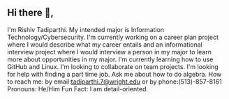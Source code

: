 ## Hi there 👋,
I'm Rishiv Tadiparthi. My intended major is Information Technology/Cybersecurity. 
I'm currently working on a career plan project where I would describe what my career entails and an informational interview project where I would interview a person in my major to learn more about opportunities in my major. 
I'm currently learning how to use GitHub and Linux.
I'm looking to collaborate on team projects.
I'm looking for help with finding a part time job.
Ask me about how to do algebra.
How to reach me: by email:tadiparthi.7@wright.edu or by phone:(513)-857-8161
Pronouns: He/Him
Fun Fact: I am detail-oriented.



<!--
**rishivgt/rishivgt** is a ✨ _special_ ✨ repository because its `README.md` (this file) appears on your GitHub profile.


Here are some ideas to get you started:

- 🔭 I’m currently working on...
- 🌱 I’m currently learning ... 
- 👯 I’m looking to collaborate on ...
- 🤔 I’m looking for help with ...
- 💬 Ask me about ...
- 📫 How to reach me: ...
- 😄 Pronouns: ...
- ⚡ Fun fact: ...
-->
